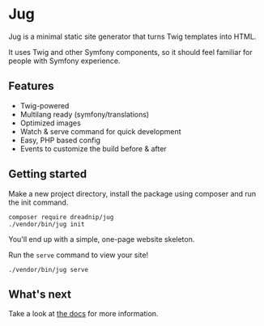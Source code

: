 # Jug

Jug is a minimal static site generator that turns Twig templates into HTML.

It uses Twig and other Symfony components, so it should feel familiar for people with Symfony experience.

## Features

* Twig-powered
* Multilang ready (symfony/translations)
* Optimized images
* Watch & serve command for quick development
* Easy, PHP based config
* Events to customize the build before & after

## Getting started

Make a new project directory, install the package using composer and run the init command.
```
composer require dreadnip/jug
./vendor/bin/jug init
```
You'll end up with a simple, one-page website skeleton. 

Run the `serve` command to view your site!
```
./vendor/bin/jug serve
```
## What's next

Take a look at [the docs](docs/README.md) for more information.